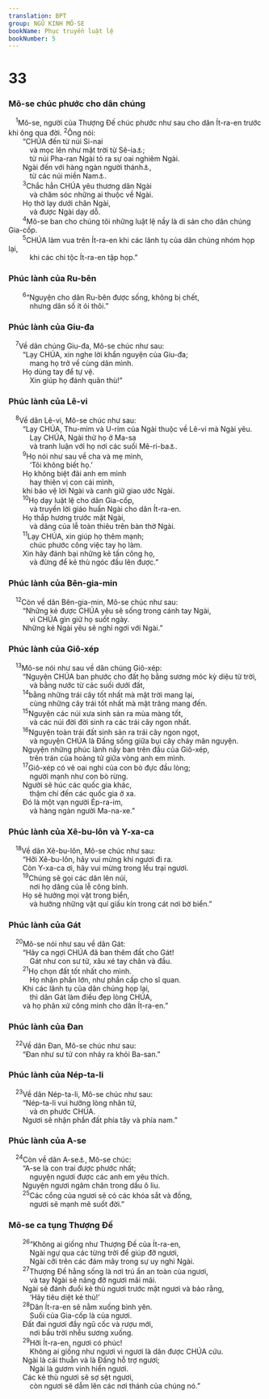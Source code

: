 ```yaml
---
translation: BPT
group: NGŨ KINH MÔ-SE
bookName: Phục truyền luật lệ 
bookNumber: 5
---
```


<div class="title"><h1>33</h1><h3>Mô-se chúc phước cho dân chúng</h3></div>
<span class="verse phu_33_1"> <sup>1</sup>Mô-se, người của Thượng Đế chúc phước như sau cho dân Ít-ra-en trước khi ông qua đời.</span>
<span class="verse phu_33_2"><sup>2</sup>Ông nói:<br/>  “CHÚA đến từ núi Si-nai<br/>   và mọc lên như mặt trời từ Sê-ia<a data-toggle="tooltip" data-placement="bottom" title="Hay “Ê-đôm.”">⚓</a>;<br/>   từ núi Pha-ran Ngài tỏ ra sự oai nghiêm Ngài.<br/>  Ngài đến với hàng ngàn người thánh<a data-toggle="tooltip" data-placement="bottom" title="Đây có thể là các thiên sứ.">⚓</a>,<br/>   từ các núi miền Nam<a data-toggle="tooltip" data-placement="bottom" title="Câu nầy trong bản Hê-bơ-rơ không rõ nghĩa.">⚓</a>.<br/></span>
<span class="verse phu_33_3">  <sup>3</sup>Chắc hẳn CHÚA yêu thương dân Ngài<br/>   và chăm sóc những ai thuộc về Ngài.<br/>  Họ thờ lạy dưới chân Ngài,<br/>   và được Ngài dạy dỗ.<br/></span>
<span class="verse phu_33_4">  <sup>4</sup>Mô-se ban cho chúng tôi những luật lệ nầy là di sản cho dân chúng Gia-cốp.<br/></span>
<span class="verse phu_33_5">  <sup>5</sup>CHÚA làm vua trên Ít-ra-en khi các lãnh tụ của dân chúng nhóm họp lại,<br/>   khi các chi tộc Ít-ra-en tập họp.”<br/></span>
<div class="title"><h3>Phúc lành của Ru-bên</h3></div>
<span class="verse phu_33_6">  <sup>6</sup>“Nguyện cho dân Ru-bên được sống, không bị chết,<br/>   nhưng dân số ít ỏi thôi.”<br/></span>
<div class="title"><h3>Phúc lành của Giu-đa</h3></div>
<span class="verse phu_33_7"> <sup>7</sup>Về dân chúng Giu-đa, Mô-se chúc như sau:<br/>  “Lạy CHÚA, xin nghe lời khẩn nguyện của Giu-đa;<br/>   mang họ trở về cùng dân mình.<br/>  Họ dùng tay để tự vệ.<br/>   Xin giúp họ đánh quân thù!”<br/></span>
<div class="title"><h3>Phúc lành của Lê-vi</h3></div>
<span class="verse phu_33_8"> <sup>8</sup>Về dân Lê-vi, Mô-se chúc như sau:<br/>  “Lạy CHÚA, Thu-mim và U-rim của Ngài thuộc về Lê-vi mà Ngài yêu.<br/>   Lạy CHÚA, Ngài thử họ ở Ma-sa<br/>   và tranh luận với họ nơi các suối Mê-ri-ba<a data-toggle="tooltip" data-placement="bottom" title="Xin xem truyện nầy ở Dân 20:1-13.">⚓</a>.<br/></span>
<span class="verse phu_33_9">  <sup>9</sup>Họ nói như sau về cha và mẹ mình,<br/>   ‘Tôi không biết họ.’<br/>  Họ không biệt đãi anh em mình<br/>   hay thiên vị con cái mình,<br/>  khi bảo vệ lời Ngài và canh giữ giao ước Ngài.<br/></span>
<span class="verse phu_33_10">  <sup>10</sup>Họ dạy luật lệ cho dân Gia-cốp,<br/>   và truyền lời giáo huấn Ngài cho dân Ít-ra-en.<br/>  Họ thắp hương trước mặt Ngài,<br/>   và dâng của lễ toàn thiêu trên bàn thờ Ngài.<br/></span>
<span class="verse phu_33_11">  <sup>11</sup>Lạy CHÚA, xin giúp họ thêm mạnh;<br/>   chúc phước công việc tay họ làm.<br/>  Xin hãy đánh bại những kẻ tấn công họ,<br/>   và đừng để kẻ thù ngóc đầu lên được.”<br/></span>
<div class="title"><h3>Phúc lành của Bên-gia-min</h3></div>
<span class="verse phu_33_12"> <sup>12</sup>Còn về dân Bên-gia-min, Mô-se chúc như sau:<br/>  “Những kẻ được CHÚA yêu sẽ sống trong cánh tay Ngài,<br/>   vì CHÚA gìn giữ họ suốt ngày.<br/>  Những kẻ Ngài yêu sẽ nghỉ ngơi với Ngài.”<br/></span>
<div class="title"><h3>Phúc lành của Giô-xép</h3></div>
<span class="verse phu_33_13"> <sup>13</sup>Mô-se nói như sau về dân chúng Giô-xép:<br/>  “Nguyện CHÚA ban phước cho đất họ bằng sương móc kỳ diệu từ trời,<br/>   và bằng nước từ các suối dưới đất,<br/></span>
<span class="verse phu_33_14">  <sup>14</sup>bằng những trái cây tốt nhất mà mặt trời mang lại,<br/>   cùng những cây trái tốt nhất mà mặt trăng mang đến.<br/></span>
<span class="verse phu_33_15">  <sup>15</sup>Nguyện các núi xưa sinh sản ra mùa màng tốt,<br/>   và các núi đời đời sinh ra các trái cây ngon nhất.<br/></span>
<span class="verse phu_33_16">  <sup>16</sup>Nguyện toàn trái đất sinh sản ra trái cây ngon ngọt,<br/>   và nguyện CHÚA là Đấng sống giữa bụi cây cháy mãn nguyện.<br/>  Nguyện những phúc lành nầy ban trên đầu của Giô-xép,<br/>   trên trán của hoàng tử giữa vòng anh em mình.<br/></span>
<span class="verse phu_33_17">  <sup>17</sup>Giô-xép có vẻ oai nghi của con bò đực đầu lòng;<br/>   người mạnh như con bò rừng.<br/>  Người sẽ húc các quốc gia khác,<br/>   thậm chí đến các quốc gia ở xa.<br/>  Đó là một vạn người Ép-ra-im,<br/>   và hàng ngàn người Ma-na-xe.”<br/></span>
<div class="title"><h3>Phúc lành của Xê-bu-lôn và Y-xa-ca</h3></div>
<span class="verse phu_33_18"> <sup>18</sup>Về dân Xê-bu-lôn, Mô-se chúc như sau:<br/>  “Hỡi Xê-bu-lôn, hãy vui mừng khi ngươi đi ra.<br/>  Còn Y-xa-ca ơi, hãy vui mừng trong lều trại ngươi.<br/></span>
<span class="verse phu_33_19">  <sup>19</sup>Chúng sẽ gọi các dân lên núi,<br/>   nơi họ dâng của lễ công bình.<br/>  Họ sẽ hưởng mọi vật trong biển,<br/>   và hưởng những vật quí giấu kín trong cát nơi bờ biển.”<br/></span>
<div class="title"><h3>Phúc lành của Gát</h3></div>
<span class="verse phu_33_20"> <sup>20</sup>Mô-se nói như sau về dân Gát:<br/>  “Hãy ca ngợi CHÚA đã ban thêm đất cho Gát!<br/>   Gát như con sư tử, xâu xé tay chân và đầu.<br/></span>
<span class="verse phu_33_21">  <sup>21</sup>Họ chọn đất tốt nhất cho mình.<br/>   Họ nhận phần lớn, như phần cấp cho sĩ quan.<br/>  Khi các lãnh tụ của dân chúng họp lại,<br/>   thì dân Gát làm điều đẹp lòng CHÚA,<br/>  và họ phân xử công minh cho dân Ít-ra-en.”<br/></span>
<div class="title"><h3>Phúc lành của Đan</h3></div>
<span class="verse phu_33_22"> <sup>22</sup>Về dân Đan, Mô-se chúc như sau:<br/>  “Đan như sư tử con nhảy ra khỏi Ba-san.”<br/></span>
<div class="title"><h3>Phúc lành của Nép-ta-li</h3></div>
<span class="verse phu_33_23"> <sup>23</sup>Về dân Nép-ta-li, Mô-se chúc như sau:<br/>  “Nép-ta-li vui hưởng lòng nhân từ,<br/>   và ơn phước CHÚA.<br/>  Ngươi sẽ nhận phần đất phía tây và phía nam.”<br/></span>
<div class="title"><h3>Phúc lành của A-se</h3></div>
<span class="verse phu_33_24"> <sup>24</sup>Còn về dân A-se<a data-toggle="tooltip" data-placement="bottom" title="A-se có nghĩa là “được phước” hay “vui mừng.”">⚓</a>, Mô-se chúc:<br/>  “A-se là con trai được phước nhất;<br/>   nguyện ngươi được các anh em yêu thích.<br/>  Nguyện ngươi ngâm chân trong dầu ô liu.<br/></span>
<span class="verse phu_33_25">  <sup>25</sup>Các cổng của ngươi sẽ có các khóa sắt và đồng,<br/>   ngươi sẽ mạnh mẽ suốt đời.”<br/></span>
<div class="title"><h3>Mô-se ca tụng Thượng Đế</h3></div>
<span class="verse phu_33_26">  <sup>26</sup>“Không ai giống như Thượng Đế của Ít-ra-en,<br/>   Ngài ngự qua các từng trời để giúp đỡ ngươi,<br/>   Ngài cỡi trên các đám mây trong sự uy nghi Ngài.<br/></span>
<span class="verse phu_33_27">  <sup>27</sup>Thượng Đế hằng sống là nơi trú ẩn an toàn của ngươi,<br/>   và tay Ngài sẽ nâng đỡ ngươi mãi mãi.<br/>  Ngài sẽ đánh đuổi kẻ thù ngươi trước mặt ngươi và bảo rằng,<br/>   ‘Hãy tiêu diệt kẻ thù!’<br/></span>
<span class="verse phu_33_28">  <sup>28</sup>Dân Ít-ra-en sẽ nằm xuống bình yên.<br/>   Suối của Gia-cốp là của ngươi.<br/>  Đất đai ngươi đầy ngũ cốc và rượu mới,<br/>   nơi bầu trời nhễu sương xuống.<br/></span>
<span class="verse phu_33_29">  <sup>29</sup>Hỡi Ít-ra-en, ngươi có phúc!<br/>   Không ai giống như ngươi vì ngươi là dân được CHÚA cứu.<br/>  Ngài là cái thuẫn và là Đấng hỗ trợ ngươi;<br/>   Ngài là gươm vinh hiển ngươi.<br/>  Các kẻ thù ngươi sẽ sợ sệt ngươi,<br/>   còn ngươi sẽ dẫm lên các nơi thánh của chúng nó.”<br/></span>
